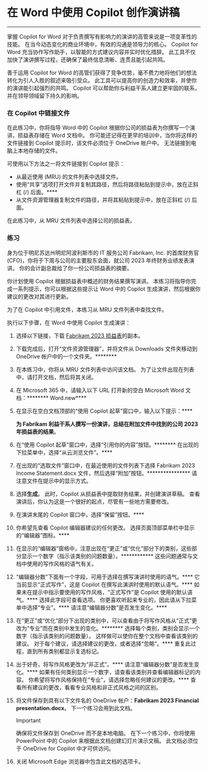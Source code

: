 
# 在 Word 中使用 Copilot 创作演讲稿
---
掌握 Copilot for Word 对于负责撰写有影响力的演讲的高管来说是一项变革性的技能。 在当今动态变化的商业环境中，有效的沟通是领导力的核心。 Copilot for Word 充当协作写作助手，以智能的方式建议内容并实时优化措辞。 此工具不仅加快了演讲撰写过程，还确保了最终信息清晰、连贯且能引起共鸣。

善于运用 Copilot for Word 的高管们获得了竞争优势，毫不费力地将他们的想法转化为引人入胜的叙述来吸引受众。 此工具可以提高你的创造力和效率，并使你的演讲能引起强烈的共鸣。 Copilot 可以帮助你与利益干系人建立更牢固的联系，并在领导领域留下持久的影响。

### 在 Copilot 中链接文件

在此练习中，你将指导 Word 中的 Copilot 根据你公司的损益表为你撰写一个演讲，损益表存储在 Word 文档中。 你可能还记得在更早的培训中，当你将这样的文件链接到 Copilot 提示时，该文件必须位于 OneDrive 帐户中。 无法链接到电脑上本地存储的文件。

可使用以下方法之一将文件链接到 Copilot 提示：

 -  从最近使用 (MRU) 的文件列表中选择文件。
 -  使用“共享”选项打开文件并复制其路径，然后将路径粘贴到提示中，放在正斜杠 (/) 后面。****
 -  从文件资源管理器复制文件的路径，并将其粘贴到提示中，放在正斜杠 (/) 后面。

在此练习中，从 MRU 文件列表中选择公司的损益表。

### 练习

身为位于明尼苏达州明尼阿波利斯市的 IT 服务公司 Fabrikam, Inc. 的首席财务官 (CFO)，你将于下周与公司的主要股东会面，就公司 2023 年终财务业绩发表演讲。 你的会计副总裁给了你一份公司损益表的摘要。

你计划使用 Copilot 根据损益表中概述的财务结果撰写演讲。 本练习将指导你完成一系列提示，你可以根据这些提示让 Word 中的 Copilot 生成演讲，然后根据你建议的更改对其进行更新。

为了在 Copilot 中引用文件，本练习从 MRU 文件列表中查找文件。

执行以下步骤，在 Word 中使用 Copilot 生成演讲：

1.  选择以下链接，下载 [Fabrikam 2023 损益表](https://edxinteractivepage.blob.core.windows.net/ms-4004/Fabrikam%202023%20Income%20Statement.docx)的副本。
2.  下载完成后，打开“文件资源管理器”，并将文件从 Downloads 文件夹移动到 OneDrive 帐户中的一个文件夹。********
3.  在本练习中，你将从 MRU 文件列表中访问该文档。 为了让文件出现在列表中，请打开文档，然后将其关闭。
4.  在 Microsoft 365 中，请输入以下 URL 打开新的空白 Microsoft Word 文档：******** Word.new**** 
5.  在显示在空白文档顶部的“使用 Copilot 起草”窗口中，输入以下提示：****
    
    **为 Fabrikam 利益干系人撰写一份演讲，总结在附加文件中找到的公司 2023 年损益表的结果**。
6.  在“使用 Copilot 起草”窗口中，选择“引用你的内容”按钮。******** 在出现的下拉菜单中，选择“从云浏览文件”。****
7.  在出现的“选取文件”窗口中，在最近使用的文件列表下选择 Fabrikam 2023 Income Statement.docx 文件，然后选择“附加”按钮。**************** 请注意文件在提示中的显示方式。
8.  选择**生成**。 此时，Copilot 从损益表中提取财务结果，并创建演讲草稿。 查看演讲后，你认为这是一个很好的起点，尽管有一些地方需要修改。
9.  在演讲末尾的 Copilot 窗口中，选择“保留”按钮。****
10. 你希望先查看 Copilot 编辑器建议的任何更改。 选择页面顶部菜单栏中显示的“编辑器”图标。****
11. 在显示的“编辑器”窗格中，注意出现在“更正”或“优化”部分下的类别，这些部分显示一个数字（指示该类别的问题数量）。************ 这些问题通常与文档中使用的写作风格的语气有关。
12. “编辑器分数”下面有一个字段，可用于选择在撰写演讲时使用的语气。**** 它当前显示“正式写作”，这是 Copilot 在撰写此演讲时使用的默认语气。**** 如果未在提示中指示要使用的写作风格，“正式写作”是 Copilot 使用的默认语气。**** 选择此字段可查看选项。 你更喜欢听起来专业的，因此请从下拉菜单中选择“专业”。**** 请注意“编辑器分数”是否发生变化。****
13. 在“更正”或“优化”部分下出现的类别中，可以查看由于将写作风格从“正式”更改为“专业”而在类别中发生的变化。******** 选择每个类别，类别会显示一个数字（指示该类别的问题数量）。 这样做可以使你在整个文档中查看该类别的建议。 对于每个建议，请选择建议的更改，或者选择“忽略”。**** 重复此过程，直到所有类别都显示复选标记。
14. 出于好奇，将写作风格更改为“非正式”。**** 请注意“编辑器分数”是否发生变化。**** 如果有任何类别显示一个数字，请查看该类别并查看编辑器标记的内容。 你希望将写作风格保持在“专业”，请选择忽略任何建议的更改。**** 查看所有建议的更改，看看专业风格和非正式风格之间的区别。
15. 将文件保存到具有以下文件名的 OneDrive 帐户：**Fabrikam 2023 Financial presentation.docx**。 下一个练习会用到此文档。
    
    > [!IMPORTANT]
    > 确保将文件保存到 OneDrive 而不是本地电脑。 在下一个练习中，你将使用 PowerPoint 中的 Copilot 来根据此文档创建幻灯片演示文稿。 此文档必须位于 OneDrive for Copilot 中才可供访问。
16. 关闭 Microsoft Edge 浏览器中包含此文档的选项卡。
